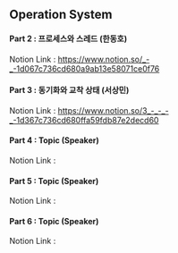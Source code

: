 ## Operation System
#### Part 2 : 프로세스와 스레드 (한동호)
Notion Link : https://www.notion.so/_-_-1d067c736cd680a9ab13e58071ce0f76
#### Part 3 : 동기화와 교착 상태 (서상민)
Notion Link : https://www.notion.so/3_-_-_-_-1d367c736cd680ffa59fdb87e2decd60
#### Part 4 : Topic (Speaker)
Notion Link : 
#### Part 5 : Topic (Speaker)
Notion Link : 
#### Part 6 : Topic (Speaker)
Notion Link :
